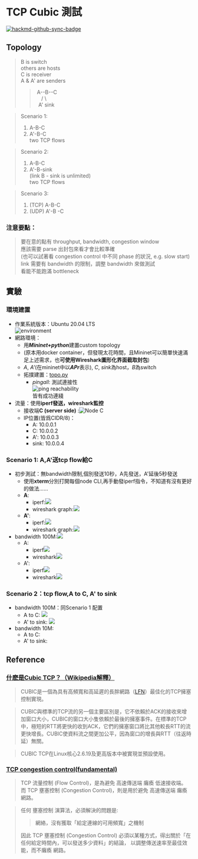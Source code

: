 # TCP Cubic 測試

[![hackmd-github-sync-badge](https://hackmd.io/2NaU5jDpSy6IYzPYJuEiIw/badge)](https://hackmd.io/2NaU5jDpSy6IYzPYJuEiIw)

## Topology
  > B is switch  
  > others are hosts  
  > C is receiver  
  > A & A' are senders  
  > > $~$A--B--C  
  > > $~~~~$/$~$\\  
  > > $~$  A'  sink

  > Scenario 1:
  > 1. A-B-C  
  > 2. A'-B-C  
  >    two TCP flows

  > Scenario 2:
  > 1. A-B-C  
  > 2. A'-B-sink  
  >    (link B - sink is unlimited)  
  >    two TCP flows  

  > Scenario 3:  
  > 1. (TCP) A-B-C  
  > 2. (UDP) A'-B -C 

  ### 注意要點：
  > 要在意的點有 throughput, bandwidth, congestion window  
  > 應該需要 parse 出封包來看才會比較準確  
  > (也可以試著看 congestion control 中不同 phase 的狀況, e.g.  slow start)  
  > link 需要有 bandwidth 的限制，調整 bandwidth  來做測試  
  > 看能不能跑滿 bottleneck

## 實驗
### 環境建置
* 作業系統版本：Ubuntu 20.04 LTS  
  ![environment](https://i.imgur.com/vZmdfbC.png)
* 網路環境：
  * 用***Mininet+python***建置custom topology
  * (原本用docker container，但發現太花時間，且Mininet可以簡單快速滿足上述需求，也**可使用Wireshark圖形化界面截取封包**)
  * *A*, *A'*(在mininet中以***APr***表示), *C*, *sink*為host，*B*為switch
  * 拓撲建置：[topo.py](https://github.com/teogi/RDMA-project/blob/main/tcpip_test/topo.py)  
    * *pingall*: 測試連接性  
      ![ping reachability](https://i.imgur.com/OOGmnAk.png)  
      皆有成功連綫
* 流量：使用**iperf發送，wireshark監控**
  * 接收端**C (server side)** :![Node C](https://i.imgur.com/knvPSLA.png)
  * IP位置(皆爲CIDR/8)：
    * A: 10.0.0.1
    * C: 10.0.0.2
    * A': 10.0.0.3
    * sink: 10.0.0.4

### Scenario 1: A,A'送tcp flow給C
  * 初步測試：無bandwidth限制,個別發送10秒，A先發送，A'延後5秒發送
    * 使用**xterm**分別打開每個node CLI,再手動發iperf指令，不知道有沒有更好的做法……
    * **A**:
      * iperf:![](https://i.imgur.com/wA1fFGk.png)
      * wireshark graph:![](https://i.imgur.com/nlKhcR5.png)
    * **A'**:
      * iperf:![](https://i.imgur.com/lQt4Vf5.png)
      * wireshark graph:![](https://i.imgur.com/SmanfVZ.png)
  * bandwidth 100M:![](https://i.imgur.com/MxP1SyN.png)
    * A:  
      * iperf![](https://i.imgur.com/2REFR4w.png)
      * wireshark![](https://i.imgur.com/gxBDefq.png)
    * A':
      * iperf![](https://i.imgur.com/QbofVNJ.png)
      * wireshark![](https://i.imgur.com/MFhC7vf.png)

### Scenario 2：tcp flow,A to C, A' to sink
  * bandwidth 100M：同Scenario 1 配置
      * A to C: ![](https://i.imgur.com/Mp0O4pV.png)
      * A' to sink: ![](https://i.imgur.com/pO2WpWG.png)
  * bandwidth 10M:
      * A to C:
      * A' to sink:


## Reference
### [什麽是Cubic TCP？（Wikipedia解釋）](https://zh.wikipedia.org/zh-tw/CUBIC_TCP)
> CUBIC是一個為具有高頻寬和高延遲的長胖網路（[LFN](https://zh.wikipedia.org/zh-tw/%E5%B8%A6%E5%AE%BD%E6%97%B6%E5%BB%B6%E4%B9%98%E7%A7%AF)）最佳化的TCP擁塞控制實現。

> CUBIC與標準的TCP流的另一個主要區別是，它不依賴於ACK的接收來增加窗口大小，CUBIC的窗口大小隻依賴於最後的擁塞事件。在標準的TCP中，極短的RTT將更快的收到ACK，它們的擁塞窗口將比其他較長RTT的流更快增長。CUBIC使資料流之間更加公平，因為窗口的增長與RTT（往返時延）無關。

> CUBIC TCP在Linux核心2.6.19及更高版本中被實現並預設使用。

### [TCP congestion control(fundamental)](https://notfalse.net/28/tcp-congestion-control#-Congestion-Window-cwnd)
> TCP 流量控制 (Flow Control)，是為避免 高速傳送端 癱瘓 低速接收端。  
> 而 TCP 壅塞控制 (Congestion Control)，則是用於避免 高速傳送端 癱瘓 網路。

> 任何 壅塞控制 演算法，必須解決的問題是:  
> 
> > 網絡，沒有獲取「給定連線的可用頻寬」之機制  
>
> 因此 TCP 壅塞控制 (Congestion Control) 必須以某種方式，得出關於「在任何給定時間內，可以發送多少資料」的結論，
以調整傳送速率至最佳效能，而不癱瘓 網路。